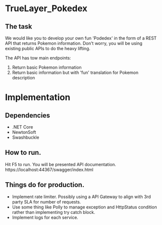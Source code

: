 ﻿
# TrueLayer_Pokedex


## The task


We would like you to develop your own fun 'Podedex' in the form of a REST API that returns Pokemon information. Don't worry, you will be using existing public APIs to do the heavy lifting.

The API has tow main endpoints:
1. Return basic Pokemon information
2. Return basic information but with 'fun' translation for Pokemon description


# Implementation
## Dependencies

 - .NET Core
 - NewtonSoft
 - Swashbuckle


## How to run.
Hit F5 to run. You will be presented API documentation.
https://localhost:44367/swagger/index.html


## Things do for production.

 - Implement rate limiter. Possibly using a API Gateway to align with 3rd party SLA for number of requests.
 - Use some thing like Polly to manage exception and HttpStatus condition rather than implementing try catch block.
 - Implement logs for each service. 


